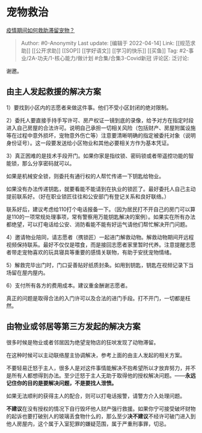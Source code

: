 # 宠物救治
[疫情期间如何救助滞留宠物？](https://www.zhihu.com/question/372726366/answer/1022805414)

> Author: #0-Anonymity
> Last update: [编辑于 2022-04-14]
> Link: [[规范求助]] [[公开求助]] [[SOP]] [[学好语文]] [[学习的快乐]] [[买鱼]]
> Tag: #2-事业/2A-功夫/1-核心能力/做计划 #合集/合集3-Covid新冠
> 评论区:
> 泛讨论:

谢邀。

**由主人发起救援的解决方案**
----------------

1）要找到小区内的志愿者来做这件事。他们不受小区封闭的绝对限制。

2）委托人要直接手持手写许可、房产权证一镜到底的录像，给予对方在指定时段进入自己房屋的合法许可。说明自己承担一切相关风险（包括财产、房屋附属设施等在过程中意外损坏，宠物意外伤亡等）注意要清晰明确的指定被委托对象（说明身份证号）。这一段要发送给小区物业和其他必要相关方作为基本凭证。

3）真正困难的是技术手段开门。如果你家是指纹锁、密码锁或者带遥控功能的智能锁，那么分享密码就可以。

如果是机械安全锁，则委托有通行权的人帮忙传递一下钥匙给物业。

如果没有办法传递钥匙，就要看能不能请到在执业的锁匠了。最好委托人自己主动提前联系好。（好在职业锁匠往往和公安部门有登记关系和良好联络。）

联系好后，建议考虑给110打个电话报备一下。（因为居民打不开自己的房门可以算是110的一项常规处理事项，常有警察用万能钥匙解决的案例）。如果实在所有办法都绝望，可以打电话给公安、消防看能不能有好运气请他们帮忙解决开门问题。

4）邀请物业陪同，请志愿者（携锁匠）一起进门解救动物。解救动物期间开远程视频保持联系。最好不仅仅是喂食，而是接回志愿者家里暂时代养。注意提醒志愿者带走宠物喜欢的玩具寝具等重要的感情关联物，有助于安抚宠物情绪。

5）解救完毕出门时，门口妥善贴好纸质封条。如用到钥匙，钥匙在视频记录下当场留在屋内屋内。

6）支付所有各方的费用成本。建议重金酬谢志愿者。

真正的问题是取得合法的入门许可以及合法的进门手段。打不开门，一切都是枉然。

**由物业或邻居等第三方发起的解决方案**
---------------------

很多时候是物业或者邻居因为绝望宠物店的狂吠发现了动物滞留。

在这种时候可以主动联络屋主协调解决，参考上面的由主人发起的相关方案。

不要轻易迁怒于主人，很多人是对这件事情能解决不抱希望所以才放弃努力，并不是所有人都想得到办法。至少迁怒于主人无助于取得他的授权解决问题。——**永远记住你的目的是要解决问题，不是要找人泄愤。**

如果无法顺利的获得主人的配合，则可以打电话报警，请警方介入处理问题。

**不建议**在没有授权的情况下自行毁坏他人财产强行救援。如果你宁可接受破坏财物的起诉也要打破别人的玻璃丢食物什么的，那么至少**决不建议**不经许可破门进入到他人房屋内，这个属于入室犯罪的嫌疑范围，属于严重刑事罪，切忌。

